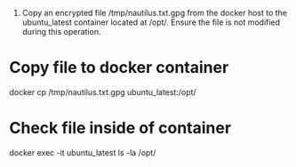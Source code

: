 1. Copy an encrypted file /tmp/nautilus.txt.gpg from the docker host to the ubuntu_latest container located at /opt/. Ensure the file is not modified during this operation. 

# Copy file to docker container 
docker cp /tmp/nautilus.txt.gpg ubuntu_latest:/opt/

# Check file inside of container
docker exec -it ubuntu_latest ls -la /opt/
